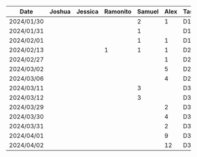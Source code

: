 | Date       | Joshua | Jessica | Ramonito | Samuel | Alex | Task |
| ---------- | ------ | ------- | -------- | ------ | ---- | ---- |
| 2024/01/30 |        |         |          | 2      | 1    | D1   |
| 2024/01/31 |        |         |          | 1      |      | D1   |
| 2024/02/01 |        |         |          | 1      | 1    | D1   |
| 2024/02/13 |        |         | 1        | 1      | 1    | D2   |
| 2024/02/27 |        |         |          |        | 1    | D2   |
| 2024/03/02 |        |         |          |        | 5    | D2   |
| 2024/03/06 |        |         |          |        | 4    | D2   |
| 2024/03/11 |        |         |          | 3      |      | D3   |
| 2024/03/12 |        |         |          | 3      |      | D3   |
| 2024/03/29 |        |         |          |        | 2    | D3   |
| 2024/03/30 |        |         |          |        | 4    | D3   |
| 2024/03/31 |        |         |          |        | 2    | D3   |
| 2024/04/01 |        |         |          |        | 9    | D3   |
| 2024/04/02 |        |         |          |        | 12   | D3   |
